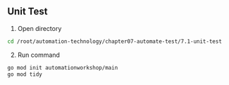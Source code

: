 ## Unit Test

1. Open directory 
```bash
cd /root/automation-technology/chapter07-automate-test/7.1-unit-test
```

2. Run command
```bash
go mod init automationworkshop/main
go mod tidy
```